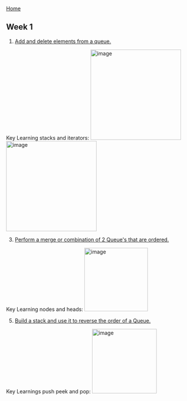 [Home](https://d1935827v.github.io/Dane)

## Week 1
1. [Add and delete elements from a queue.](https://github.com/D1935827V/Dane/blob/gh-pages/Linked_list.java)

Key Learning stacks and iterators: <img width="245" alt="image" src="https://user-images.githubusercontent.com/54718367/162456254-3cfaec51-bd4e-44e7-b382-b6c1fed2bb54.png">
<img width="245" alt="image" src="https://user-images.githubusercontent.com/54718367/162456255-2d306a8e-6464-476e-bc8f-d802a140085b.png">

3. [Perform a merge or combination of 2 Queue's that are ordered.](https://github.com/D1935827V/Dane/blob/gh-pages/Linked_merge.java)

Key Learning nodes and heads: <img width="172" alt="image" src="https://user-images.githubusercontent.com/54718367/162456658-dada3b29-b4a0-45bf-853b-39062922a408.png">

5. [Build a stack and use it to reverse the order of a Queue.](https://github.com/D1935827V/Dane/blob/gh-pages/Linked_reverse.java)

Key Learnings push peek and pop: <img width="175" alt="image" src="https://user-images.githubusercontent.com/54718367/162456924-62b9a1c5-20c9-4702-b4a6-9e51671c75f7.png">
